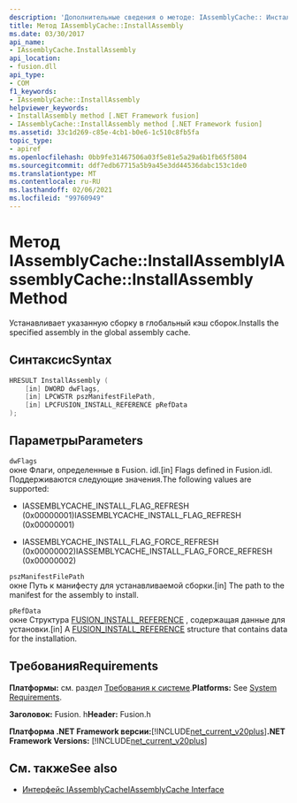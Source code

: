 ```yaml
---
description: 'Дополнительные сведения о методе: IAssemblyCache:: Инсталлассембли'
title: Метод IAssemblyCache::InstallAssembly
ms.date: 03/30/2017
api_name:
- IAssemblyCache.InstallAssembly
api_location:
- fusion.dll
api_type:
- COM
f1_keywords:
- IAssemblyCache::InstallAssembly
helpviewer_keywords:
- InstallAssembly method [.NET Framework fusion]
- IAssemblyCache::InstallAssembly method [.NET Framework fusion]
ms.assetid: 33c1d269-c85e-4cb1-b0e6-1c510c8fb5fa
topic_type:
- apiref
ms.openlocfilehash: 0bb9fe31467506a03f5e81e5a29a6b1fb65f5804
ms.sourcegitcommit: ddf7edb67715a5b9a45e3dd44536dabc153c1de0
ms.translationtype: MT
ms.contentlocale: ru-RU
ms.lasthandoff: 02/06/2021
ms.locfileid: "99760949"
---
```

# <a name="iassemblycacheinstallassembly-method"></a><span data-ttu-id="2bdc8-103">Метод IAssemblyCache::InstallAssembly</span><span class="sxs-lookup"><span data-stu-id="2bdc8-103">IAssemblyCache::InstallAssembly Method</span></span>

<span data-ttu-id="2bdc8-104">Устанавливает указанную сборку в глобальный кэш сборок.</span><span class="sxs-lookup"><span data-stu-id="2bdc8-104">Installs the specified assembly in the global assembly cache.</span></span>  
  
## <a name="syntax"></a><span data-ttu-id="2bdc8-105">Синтаксис</span><span class="sxs-lookup"><span data-stu-id="2bdc8-105">Syntax</span></span>  
  
```cpp  
HRESULT InstallAssembly (  
    [in] DWORD dwFlags,  
    [in] LPCWSTR pszManifestFilePath,  
    [in] LPCFUSION_INSTALL_REFERENCE pRefData  
);  
```  
  
## <a name="parameters"></a><span data-ttu-id="2bdc8-106">Параметры</span><span class="sxs-lookup"><span data-stu-id="2bdc8-106">Parameters</span></span>  

 `dwFlags`  
 <span data-ttu-id="2bdc8-107">окне Флаги, определенные в Fusion. idl.</span><span class="sxs-lookup"><span data-stu-id="2bdc8-107">[in] Flags defined in Fusion.idl.</span></span> <span data-ttu-id="2bdc8-108">Поддерживаются следующие значения.</span><span class="sxs-lookup"><span data-stu-id="2bdc8-108">The following values are supported:</span></span>  
  
- <span data-ttu-id="2bdc8-109">IASSEMBLYCACHE_INSTALL_FLAG_REFRESH (0x00000001)</span><span class="sxs-lookup"><span data-stu-id="2bdc8-109">IASSEMBLYCACHE_INSTALL_FLAG_REFRESH (0x00000001)</span></span>  
  
- <span data-ttu-id="2bdc8-110">IASSEMBLYCACHE_INSTALL_FLAG_FORCE_REFRESH (0x00000002)</span><span class="sxs-lookup"><span data-stu-id="2bdc8-110">IASSEMBLYCACHE_INSTALL_FLAG_FORCE_REFRESH (0x00000002)</span></span>  
  
 `pszManifestFilePath`  
 <span data-ttu-id="2bdc8-111">окне Путь к манифесту для устанавливаемой сборки.</span><span class="sxs-lookup"><span data-stu-id="2bdc8-111">[in] The path to the manifest for the assembly to install.</span></span>  
  
 `pRefData`  
 <span data-ttu-id="2bdc8-112">окне Структура [FUSION_INSTALL_REFERENCE](fusion-install-reference-structure.md) , содержащая данные для установки.</span><span class="sxs-lookup"><span data-stu-id="2bdc8-112">[in] A [FUSION_INSTALL_REFERENCE](fusion-install-reference-structure.md) structure that contains data for the installation.</span></span>  
  
## <a name="requirements"></a><span data-ttu-id="2bdc8-113">Требования</span><span class="sxs-lookup"><span data-stu-id="2bdc8-113">Requirements</span></span>  

 <span data-ttu-id="2bdc8-114">**Платформы:** см. раздел [Требования к системе](../../get-started/system-requirements.md).</span><span class="sxs-lookup"><span data-stu-id="2bdc8-114">**Platforms:** See [System Requirements](../../get-started/system-requirements.md).</span></span>  
  
 <span data-ttu-id="2bdc8-115">**Заголовок:** Fusion. h</span><span class="sxs-lookup"><span data-stu-id="2bdc8-115">**Header:** Fusion.h</span></span>  
  
 <span data-ttu-id="2bdc8-116">**Платформа .NET Framework версии:**[!INCLUDE[net_current_v20plus](../../../../includes/net-current-v20plus-md.md)]</span><span class="sxs-lookup"><span data-stu-id="2bdc8-116">**.NET Framework Versions:** [!INCLUDE[net_current_v20plus](../../../../includes/net-current-v20plus-md.md)]</span></span>  
  
## <a name="see-also"></a><span data-ttu-id="2bdc8-117">См. также</span><span class="sxs-lookup"><span data-stu-id="2bdc8-117">See also</span></span>

- [<span data-ttu-id="2bdc8-118">Интерфейс IAssemblyCache</span><span class="sxs-lookup"><span data-stu-id="2bdc8-118">IAssemblyCache Interface</span></span>](iassemblycache-interface.md)
